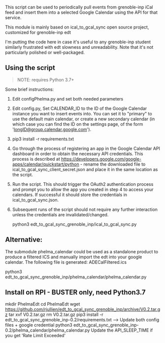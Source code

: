 This script can be used to periodically pull events from grenoble-inp iCal feed and insert them into a selected Google Calendar using the API for that service. 

This module is mainly based on ical_to_gcal_sync open source project, customized for grenoble-inp edt

I'm putting the code here in case it's useful to any grenoble-inp student similarly frustrated with edt slowness and unreadability. Note that it's not particularly polished or well-packaged.

## Using the script

> NOTE: requires Python 3.7+

Some brief instructions:
1. Edit configPhelma.py and set both needed parameters
2. Edit config.py, Set CALENDAR_ID to the ID of the Google Calendar instance you want to insert events into. You can set it to "primary" to use the default main calendar, or create a new secondary calendar (in which case you can find the ID on the settings page, of the form 'longID@group.calendar.google.com').
3. pip3 install -r requirements.txt
4. Go through the process of registering an app in the Google Calendar API dashboard in order to obtain the necessary API credentials. This process is described at https://developers.google.com/google-apps/calendar/quickstart/python - rename the downloaded file to ical_to_gcal_sync_client_secret.json and place it in the same location as the script. 
5. Run the script. This should trigger the OAuth2 authentication process and prompt you to allow the app you created in step 4 to access your calendars. If successful it should store the credentials in ical_to_gcal_sync.json.
6. Subsequent runs of the script should not require any further interaction unless the credentials are invalidated/changed.
   
   python3 edt_to_gcal_sync_grenoble_inp/ical_to_gcal_sync.py

## Alternative:
The submodule phelma_calendar could be used as a standalone product to produce a filtered ICS and manually import the edt 
into your google calendar.
The following file is generated: ADECalFiltered.ics

   python3 edt_to_gcal_sync_grenoble_inp/phelma_calendar/phelma_calendar.py

## Install on RPI - BUSTER only, need Python3.7 

mkdir PhelmaEdt
cd PhelmaEdt
wget https://github.com/rjullien/edt_to_gcal_sync_grenoble_inp/archive/V0.2.tar.gz
tar xvf V0.2.tar.gz
rm V0.2.tar.gz
pip3 install -r edt_to_gcal_sync_grenoble_inp-0.2/requirements.txt
--> Update both config files + google credential
python3 edt_to_gcal_sync_grenoble_inp-0.2/phelma_calendar/phelma_calendar.py
Update the API_SLEEP_TIME if you get 'Rate Limit Exceeded' 